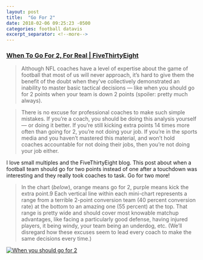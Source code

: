 ```yaml
---
layout: post
title:  "Go For 2"
date: 2018-02-06 09:25:23 -0500
categories: football datavis
excerpt_separator: <!--more-->
---
```


### [When To Go For 2, For Real | FiveThirtyEight](http://fivethirtyeight.com/features/when-to-go-for-2-for-real/)

> Although NFL coaches have a level of expertise about the game of football that most of us will never approach, it’s hard to give them the benefit of the doubt when they’ve collectively demonstrated an inability to master basic tactical decisions — like when you should go for 2 points when your team is down 2 points (spoiler: pretty much always).

<!--more-->

> There is no excuse for professional coaches to make such simple mistakes. If you’re a coach, you should be doing this analysis yourself — or doing it better. If you’re still kicking extra points 14 times more often than going for 2, you’re not doing your job. If you’re in the sports media and you haven’t mastered this material, and won’t hold coaches accountable for not doing their jobs, then you’re not doing your job either.

I love small multiples and the FiveThirtyEight blog. This post about when a football team should go for two points instead of one after a touchdown was interesting and they really took coaches to task. Go for two more! 

>In the chart (_below_), orange means go for 2, purple means kick the extra point.9 Each vertical line within each mini-chart represents a range from a terrible 2-point conversion team (40 percent conversion rate) at the bottom to an amazing one (55 percent) at the top. That range is pretty wide and should cover most knowable matchup advantages, like facing a particularly good defense, having injured players, it being windy, your team being an underdog, etc. (We’ll disregard how these excuses seem to lead every coach to make the same decisions every time.)

[![When you should go for 2](http://espnfivethirtyeight.files.wordpress.com/2017/02/morris-conversions-1.png?w=1150&h=1094&quality=90&strip=info)](http://fivethirtyeight.com/features/when-to-go-for-2-for-real/)